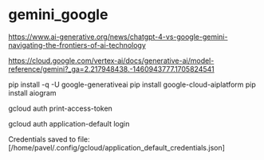 # gemini_google
https://www.ai-generative.org/news/chatgpt-4-vs-google-gemini-navigating-the-frontiers-of-ai-technology

https://cloud.google.com/vertex-ai/docs/generative-ai/model-reference/gemini?_ga=2.217948438.-1460943777.1705824541

pip install -q -U google-generativeai
pip install google-cloud-aiplatform
pip install aiogram

gcloud auth print-access-token

gcloud auth application-default login

Credentials saved to file: [/home/pavel/.config/gcloud/application_default_credentials.json]
